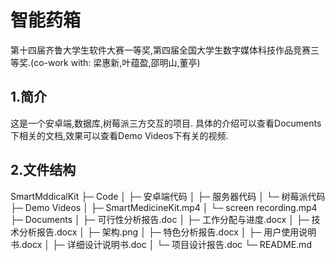 # 智能药箱
第十四届齐鲁大学生软件大赛一等奖,第四届全国大学生数字媒体科技作品竞赛三等奖.(co-work with: 梁惠新,叶蕴盈,邵明山,董亭)
## 1.简介
这是一个安卓端,数据库,树莓派三方交互的项目. 具体的介绍可以查看Documents下相关的文档,效果可以查看Demo Videos下有关的视频.
## 2.文件结构

SmartMddicalKit
├─ Code
│    ├─ 安卓端代码
│    ├─ 服务器代码
│    └─ 树莓派代码
├─ Demo Videos
│    ├─ SmartMedicineKit.mp4
│    └─ screen recording.mp4
├─ Documents
│    ├─ 可行性分析报告.doc
│    ├─ 工作分配与进度.docx
│    ├─ 技术分析报告.docx
│    ├─ 架构.png
│    ├─ 特色分析报告.docx
│    ├─ 用户使用说明书.docx
│    ├─ 详细设计说明书.doc
│    └─ 项目设计报告.doc
└─ README.md


